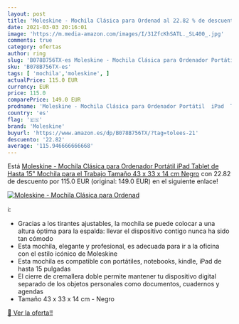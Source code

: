 ```yaml
---
layout: post
title: 'Moleskine - Mochila Clásica para Ordenad al 22.82 % de descuento'
date: 2021-03-03 20:16:01
image: 'https://m.media-amazon.com/images/I/31ZfcKhSATL._SL400_.jpg'
comments: true
category: ofertas
author: ring
slug: 'B078B756TX-es Moleskine - Mochila Clásica para Ordenador Portátil iPad...'
sku: 'B078B756TX-es'
tags: [ 'mochila','moleskine', ]
actualPrice: 115.0 EUR
currency: EUR
price: 115.0
comparePrice: 149.0 EUR
prodname: 'Moleskine - Mochila Clásica para Ordenador Portátil  iPad  Tablet de Hasta 15"  Mochila para el Trabajo  Tamaño 43 x 33 x 14 cm  Negro'
country: 'es'
flag: '🇪🇸'
brand: 'Moleskine'
buyurl: 'https://www.amazon.es/dp/B078B756TX/?tag=tolees-21'
descuento: '22.82'
average: '115.946666666668'
---
```


Está [Moleskine - Mochila Clásica para Ordenador Portátil  iPad  Tablet de Hasta 15"  Mochila para el Trabajo  Tamaño 43 x 33 x 14 cm  Negro](https://www.amazon.es/dp/B078B756TX/?tag=tolees-21) con 22.82 de descuento por 115.0 EUR (original: 149.0 EUR) en el siguiente enlace!

[![Moleskine - Mochila Clásica para Ordenad](https://m.media-amazon.com/images/I/31ZfcKhSATL._SL400_.jpg)](https://www.amazon.es/dp/B078B756TX/?tag=tolees-21)

ℹ️:

- Gracias a los tirantes ajustables, la mochila se puede colocar a una altura óptima para la espalda: llevar el dispositivo contigo nunca ha sido tan cómodo
- Esta mochila, elegante y profesional, es adecuada para ir a la oficina con el estilo icónico de Moleskine
- Esta mochila es compatible con portátiles, notebooks, kindle, iPad de hasta 15 pulgadas
- El cierre de cremallera doble permite mantener tu dispositivo digital separado de los objetos personales como documentos, cuadernos y agendas
- Tamaño 43 x 33 x 14 cm - Negro

[🛒 Ver la oferta!!](https://www.amazon.es/dp/B078B756TX/?tag=tolees-21)
